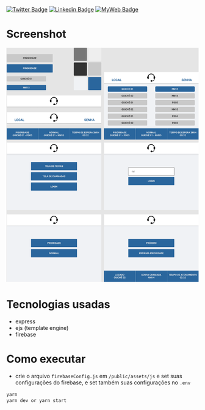 [![Twitter Badge](https://img.shields.io/badge/-@t__h__e__u-1ca0f1?style=flat-square&labelColor=1ca0f1&logo=twitter&logoColor=white&link=https://twitter.com/t_h_e_u)](https://twitter.com/t_h_e_u) 
[![Linkedin Badge](https://img.shields.io/badge/-matheusgbatista-blue?style=flat-square&logo=Linkedin&logoColor=white&link=https://www.linkedin.com/in/matheusgbatista-3392bb153/)](https://www.linkedin.com/in/matheusgbatista/) 
[![MyWeb Badge](https://img.shields.io/badge/-t--heu.github.io-333?style=flat-square&link=https://t-heu.github.io/)](https://t-heu.github.io) 

# Screenshot
<p align="center">
  <img alt="home" src="./docs/attendance_queue_management.png" width="650" />
</p>

# Tecnologias usadas
- express
- ejs (template engine)
- firebase

# Como executar
- crie o arquivo `firebaseConfig.js` em `/public/assets/js` e set suas configurações do firebase, e set também suas configurações no `.env`
```shell
yarn
yarn dev or yarn start
```
